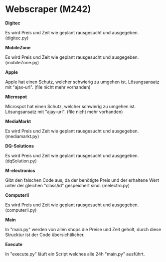 # Webscraper (M242)

**Digitec**

Es wird Preis und Zeit wie geplant rausgesucht und ausgegeben. (digitec.py)

**MobileZone**

Es wird Preis und Zeit wie geplant rausgesucht und ausgegeben. (mobileZone.py)

**Apple**

Apple hat einen Schutz, welcher schwierig zu umgehen ist. Lösungsansatz mit "ajax-url". (file nicht mehr vorhanden)

**Microspot**

Microspot hat einen Schutz, welcher schwierig zu umgehen ist. Lösungsansatz mit "ajay-url". (file nicht mehr vorhanden)

**MediaMarkt**

Es wird Preis und Zeit wie geplant rausgesucht und ausgegeben. (mediamarkt.py)

**DQ-Solutions**

Es wird Preis und Zeit wie geplant rausgesucht und ausgegeben. (dqSolution.py)

**M-electronics**

Gibt den falschen Code aus, da der benötigte Preis und der erhaltene Wert unter der gleichen "class/id" gespeichert sind. (melectro.py)

**Computerli**

Es wird Preis und Zeit wie geplant rausgesucht und ausgegeben. (computerli.py)

**Main**

In "main.py" werden von allen shops die Preise und Zeit geholt, durch diese Strucktur ist der Code übersichtilicher.

**Execute**

In "execute.py" läuft ein Script welches alle 24h "main.py" ausführt.

